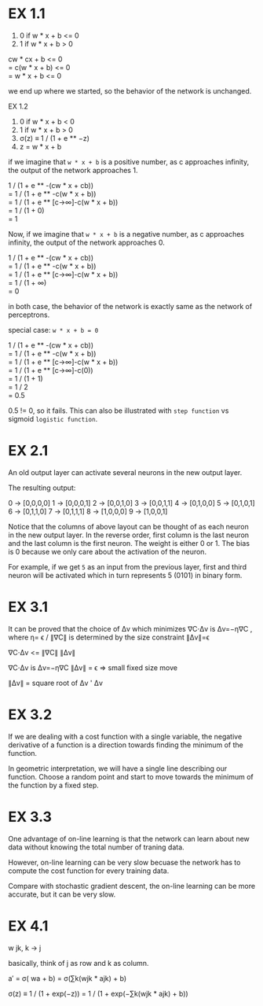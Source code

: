 # EX 1.1
1. 0 if w * x + b <= 0 
2. 1 if w * x + b >  0

cw * cx + b <= 0  
    = c(w * x + b) <= 0\
    = w * x + b <= 0

we end up where we started, so the behavior of the network is unchanged. 

EX 1.2

1. 0 if w * x + b < 0 
2. 1 if w * x + b > 0
3. σ(z) ≡ 1 / (1 + e ** −z)
4. z = w * x + b

if we imagine that `w * x + b` is a positive number, as c approaches infinity, the output of the network approaches 1. 

1 / (1 + e ** -(cw * x + cb))\
    = 1 / (1 + e ** -c(w * x + b))\
    = 1 / (1 + e ** [c->∞]-c(w * x + b))\
    = 1 / (1 + 0)\
    = 1

Now, if we imagine that `w * x + b` is a negative number, as c approaches infinity, the output of the network approaches 0.     

1 / (1 + e ** -(cw * x + cb))\
    = 1 / (1 + e ** -c(w * x + b))\
    = 1 / (1 + e ** [c->∞]-c(w * x + b))\
    = 1 / (1 + ∞)\
    = 0

in both case, the behavior of the network is exactly same as the network of perceptrons.

special case: `w * x + b = 0`

1 / (1 + e ** -(cw * x + cb))\
    = 1 / (1 + e ** -c(w * x + b))\
    = 1 / (1 + e ** [c->∞]-c(w * x + b))\
    = 1 / (1 + e ** [c->∞]-c(0))\
    = 1 / (1 + 1)\
    = 1 / 2\
    = 0.5

0.5 != 0, so it fails. This can also be illustrated with `step function` vs sigmoid `logistic function`.

# EX 2.1

An old output layer can activate several neurons in the new output layer.

The resulting output: 

0 -> [0,0,0,0]
1 -> [0,0,0,1]
2 -> [0,0,1,0]
3 -> [0,0,1,1]
4 -> [0,1,0,0]
5 -> [0,1,0,1]
6 -> [0,1,1,0]
7 -> [0,1,1,1]
8 -> [1,0,0,0]
9 -> [1,0,0,1]

Notice that the columns of above layout can be thought of as each neuron in the new output layer. In the reverse order, first column is the last neuron and the last column is the first neuron. The weight is either 0 or 1. The bias is 0 because we only care about the activation of the neuron.

For example, if we get `5` as an input from the previous layer, first and third neuron will be activated which in turn represents 5 (0101) in binary form.

# EX 3.1 
<!-- COME BACK -->

It can be proved that the choice of Δv which minimizes ∇C⋅Δv is Δv=−η∇C
, where η= ϵ / ∥∇C∥ is determined by the size constraint ∥Δv∥=ϵ

∇C⋅Δv <= ∥∇C∥ ∥Δv∥

∇C⋅Δv is Δv=−η∇C
∥Δv∥ = ϵ => small fixed size move

∥Δv∥ = square root of Δv ' Δv

# EX 3.2

If we are dealing with a cost function with a single variable, the negative derivative of a function is a direction towards finding the minimum of the function. 

In geometric interpretation, we will have a single line describing our function. Choose a random point and start to move towards the minimum of the function by a fixed step.

# EX 3.3

One advantage of on-line learning is that the network can learn about new data without knowing the total number of traning data.

However, on-line learning can be very slow becuase the network has to compute the cost function for every training data.

Compare with stochastic gradient descent, the on-line learning can be more accurate, but it can be very slow.

# EX 4.1

w jk, k -> j 

basically, think of j as row and k as column.

a′ = σ( wa + b) =   σ(∑k(wjk * ajk) + b)

σ(z) ≡ 1 / (1 + exp(−z)) = 1 / (1 + exp(−∑k(wjk * ajk) + b))